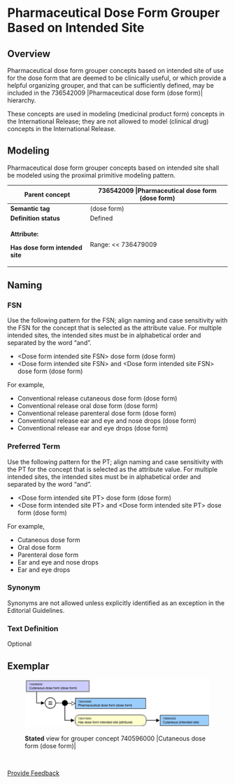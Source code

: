 # Pharmaceutical Dose Form Grouper Based on Intended Site

## Overview

Pharmaceutical dose form grouper concepts based on intended site of use for the dose form that are deemed to be clinically useful, or which provide a helpful organizing grouper, and that can be sufficiently defined, may be included in the 736542009 |Pharmaceutical dose form (dose form)| hierarchy.

These concepts are used in modeling (medicinal product form) concepts in the International Release; they are not allowed to model (clinical drug) concepts in the International Release.

## Modeling

Pharmaceutical dose form grouper concepts based on intended site shall be modeled using the proximal primitive modeling pattern.

| **Parent concept**                                                                    | 736542009 \|Pharmaceutical dose form (dose form) |
| ------------------------------------------------------------------------------------- | ------------------------------------------------ |
| **Semantic tag**                                                                      | (dose form)                                      |
| **Definition status**                                                                 | Defined                                          |
| <p><strong>Attribute:</strong></p><p><strong>Has dose form intended site</strong></p> | Range: << 736479009                              |

## Naming

### FSN

Use the following pattern for the FSN; align naming and case sensitivity with the FSN for the concept that is selected as the attribute value. For multiple intended sites, the intended sites must be in alphabetical order and separated by the word “and”.

* \<Dose form intended site FSN> dose form (dose form)
* \<Dose form intended site FSN> and \<Dose form intended site FSN> dose form (dose form)

For example,

* Conventional release cutaneous dose form (dose form)
* Conventional release oral dose form (dose form)
* Conventional release parenteral dose form (dose form)
* Conventional release ear and eye and nose drops (dose form)
* Conventional release ear and eye drops (dose form)

### Preferred Term

Use the following pattern for the PT; align naming and case sensitivity with the PT for the concept that is selected as the attribute value. For multiple intended sites, the intended sites must be in alphabetical order and separated by the word “and”.

* \<Dose form intended site PT> dose form (dose form)
* \<Dose form intended site PT> and \<Dose form intended site PT> dose form (dose form)

For example,

* Cutaneous dose form
* Oral dose form
* Parenteral dose form
* Ear and eye and nose drops
* Ear and eye drops

### Synonym

Synonyms are not allowed unless explicitly identified as an exception in the Editorial Guidelines.

### Text Definition

Optional

## Exemplar

<figure><img src="../../../../../../.gitbook/assets/image (76).png" alt=""><figcaption><p><strong>Stated</strong> view for grouper concept 740596000 |Cutaneous dose form (dose form)|</p></figcaption></figure>

<figure><img src="../../../../../../authoring/pharmaceutical-and-biologic-product/images/174691229.png" alt=""><figcaption></figcaption></figure>

<a href="https://docs.google.com/forms/d/e/1FAIpQLScTmbZIf0UEQwYDkY27EEWBkaiYkHSbR0_9DmFrMLXoQLyL7Q/viewform?usp=pp_url&#x26;entry.1767247133=SCT+Editorial+Guide&#x26;entry.670899847=Pharmaceutical%20Dose%20Form%20Grouper%20Based%20on%20Intended%20Site" class="button primary">Provide Feedback</a>
